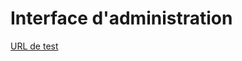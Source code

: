 # Interface d'administration

<a href="http://p4ul.tk/Foyer/app_admin/" target="_blank">URL de test</a>
